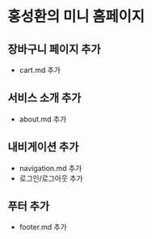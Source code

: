 # 홍성환의 미니 홈페이지

## 장바구니 페이지 추가

- cart.md 추가

## 서비스 소개 추가

- about.md 추가

## 내비게이션 추가

- navigation.md 추가
- 로그인/로그아웃 추가

## 푸터 추가

- footer.md 추가
